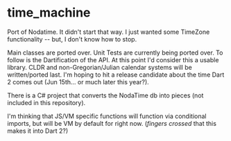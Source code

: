 # time_machine

Port of Nodatime.
It didn't start that way. I just wanted some TimeZone functionality -- but, I don't know how to stop.

Main classes are ported over. Unit Tests are currently being ported over. To follow is the Dartification of the API.
At this point I'd consider this a usable library. CLDR and non-Gregorian/Julian calendar systems will be written/ported last.
I'm hoping to hit a release candidate about the time Dart 2 comes out (Jun 15th... or much later this year?).

There is a C# project that converts the NodaTime db into pieces (not included in this repository).

I'm thinking that JS/VM specific functions will function via conditional imports, but will be VM by default for right now. (*fingers crossed* that this makes it into Dart 2?)
